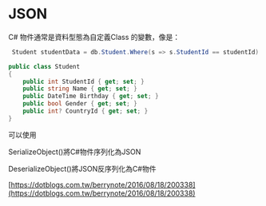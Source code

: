 # JSON

C\# 物件通常是資料型態為自定義Class 的變數，像是：

```csharp
 Student studentData = db.Student.Where(s => s.StudentId == studentId).FirstOrDefault();
```

```csharp
public class Student
{
    public int StudentId { get; set; }
    public string Name { get; set; }         
    public DateTime Birthday { get; set; }            
    public bool Gender { get; set; }         
    public int? CountryId { get; set; }  
}
```

可以使用

SerializeObject\(\)將C\#物件序列化為JSON

DeserializeObject\(\)將JSON反序列化為C\#物件

[https://dotblogs.com.tw/berrynote/2016/08/18/200338](https://dotblogs.com.tw/berrynote/2016/08/18/200338)

